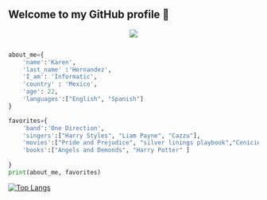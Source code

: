 ## Welcome to my GitHub profile 🙋
<div align="center">
 <a href="https://git.io/typing-svg"><img src="https://readme-typing-svg.herokuapp.com?font=arial&size=29&color=21D976&center=true&vCenter=true&lines=I'm+Karen+Jocelyn;Informatic+Enginner;Mexican;Always+learning+new+things"></a>
</div>

```python

about_me={
    'name':'Karen',
    'last_name' :'Hernandez',
    'I_am': 'Informatic',
    'country' : 'Mexico',
    'age': 22,
    'languages':["English", "Spanish"]    
}

favorites={
    'band':'One Direction',
    'singers':["Harry Styles", "Liam Payne", "Cazzu"],
    'movies':["Pride and Prejudice", "silver linings playbook","Cenicienta", "Harry Potter and the Goblet of Fire"],
    'books':["Angels and Demonds", "Harry Potter" ]
    
}
print(about_me, favorites)

```


[![Top Langs](https://github-readme-stats.vercel.app/api/top-langs/?username=KarenHernandez08&layout=compact)](https://github.com/anuraghazra/github-readme-stats)

<!--
**KarenHernandez08/KarenHernandez08** is a ✨ _special_ ✨ repository because its `README.md` (this file) appears on your GitHub profile.

Here are some ideas to get you started:

- 🔭 I’m currently working on ...
- 🌱 I’m currently learning ...
- 👯 I’m looking to collaborate on ...
- 🤔 I’m looking for help with ...
- 💬 Ask me about ...
- 📫 How to reach me: ...
- 😄 Pronouns: ...
- ⚡ Fun fact: ...
-->
